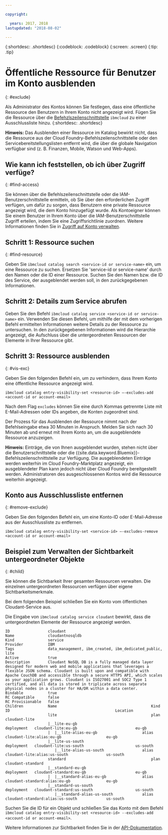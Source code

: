 ```yaml
---

copyright:

  years: 2017, 2018
lastupdated: "2018-08-02"

---
```


{:shortdesc: .shortdesc}
{:codeblock: .codeblock}
{:screen: .screen}
{:tip: .tip}

# Öffentliche Ressource für Benutzer im Konto ausblenden
{: #exclude}

Als Administrator des Kontos können Sie festlegen, dass eine öffentliche Ressource den Benutzern in Ihrem Konto nicht angezeigt wird. Fügen Sie die Ressource über die [Befehzlszeilenschnittstelle](/docs/cli/reference/ibmcloud/bx_cli.html#bluemix_catalog_entry_visibility_set) `ibmcloud` zu einer Ausschlussliste hinzu.
{:shortdesc: .shortdesc}

**Hinweis:** Das Ausblenden einer Ressource im Katalog bewirkt nicht, dass die Ressource aus der Cloud Foundry-Befehlszeilenschnittstelle oder den Servicebereitstellungslisten entfernt wird, die über die globale Navigation verfügbar sind (z. B. Finanzen, Mobile, Watson und Web-Apps).

## Wie kann ich feststellen, ob ich über Zugriff verfüge?
{: #find-access}

Sie können über die Befehlszeilenschnittstelle oder die IAM-Benutzerschnittstelle ermitteln, ob Sie über den erforderlichen Zugriff verfügen, um dafür zu sorgen, dass Benutzern eine private Ressource angezeigt wird, die dem Konto hinzugefügt wurde. Als Kontoeigner können Sie einem Benutzer in Ihrem Konto über die IAM-Benutzerschnittstelle Zugriff erteilen, indem Sie eine Zugriffsrichtlinie zuordnen. Weitere Informationen finden Sie in [Zugriff auf Konto verwalten](access.html).

## Schritt 1: Ressource suchen
{: #find-resource}

Geben Sie `ibmcloud catalog search <service-id or service-name>` ein, um eine Ressource zu suchen. Ersetzen Sie 'service-id or service-name' durch den Namen oder die ID einer Ressource. Suchen Sie den Namen bzw. die ID des Service, der ausgeblendet werden soll, in den zurückgegebenen Informationen.

## Schritt 2: Details zum Service abrufen

Geben Sie den Befehl `ibmcloud catalog service <service-id or service-name>` ein. Verwenden Sie diesen Befehl, um mithilfe der mit dem vorherigen Befehl ermittelten Informationen weitere Details zu der Ressource zu untersuchen. In den zurückgegebenen Informationen wird die Hierarchie angezeigt, die Aufschluss über die untergeordneten Ressourcen der Elemente in Ihrer Ressource gibt.

## Schritt 3: Ressource ausblenden
{: #vis-exc}

Geben Sie den folgenden Befehl ein, um zu verhindern, dass Ihrem Konto eine öffentliche Ressource angezeigt wird.

`ibmcloud catalog entry-visibility-set <resource-id> —-excludes-add <account-id or account-email>`

Nach dem Flag `excludes` können Sie eine durch Kommas getrennte Liste mit E-Mail-Adressen oder IDs angeben, die Konten zugeordnet sind.

Der Prozess für das Ausblenden der Ressource nimmt nach der Befehlseingabe etwa 30 Minuten in Anspruch. Melden Sie sich nach 30 Minuten ab und erneut mit Ihrem Konto an, um die ausgeblendete Ressource anzuzeigen.

**Hinweis:** Einträge, die von Ihnen ausgeblendet wurden, stehen nicht über die Benutzerschnittstelle oder die {{site.data.keyword.Bluemix}}-Befehlszeilenschnittstelle zur Verfügung. Die ausgeblendeten Einträge werden weiterhin im Cloud Foundry-Marktplatz angezeigt, ein ausgeblendeter Plan kann jedoch nicht über Cloud Foundry bereitgestellt werden. Administratoren des ausgeschlossenen Kontos wird die Ressource weiterhin angezeigt.

## Konto aus Ausschlussliste entfernen
{: #remove-exclude}

Geben Sie den folgenden Befehl ein, um eine Konto-ID oder E-Mail-Adresse aus der Ausschlussliste zu entfernen.

`ibmcloud catalog entry-visibility-set <service-id> —-excludes-remove <account-id or account-email>`

## Beispiel zum Verwalten der Sichtbarkeit untergeordneter Objekte
{: #child}

Sie können die Sichtbarkeit Ihrer gesamten Ressourcen verwalten. Die einzelnen untergeordneten Ressourcen verfügen über eigene Sichtbarkeitsmerkmale.

Bei dem folgenden Beispiel schließen Sie ein Konto vom öffentlichen Cloudant-Service aus.

Die Eingabe von `ibmcloud catalog service cloudant` bewirkt, dass die untergeordneten Elemente der Ressource angezeigt werden.

```
ID                 cloudant
Name               cloudantnosqldb
Kind               service
Provider           IBM
Tags               data_management, ibm_created, ibm_dedicated_public, lite
Active             true
Description        Cloudant NoSQL DB is a fully managed data layer designed for modern web and mobile applications that leverages a flexible JSON schema. Cloudant is built upon and compatible with Apache CouchDB and accessible through a secure HTTPS API, which scales as your application grows. Cloudant is ISO27001 and SOC2 Type 1 certified, and all data is stored in triplicate across separate physical nodes in a cluster for HA/DR within a data center.
Bindable           true
RC Compatible      false
RC Provisionable   false
Children           Name                                          Kind         ID                                               Location
                   lite                                          plan         cloudant-lite
                   |__lite-eu-gb                             deployment   cloudant-lite:eu-gb                          eu-gb
                   |  |__lite-alias-eu-gb                    alias        cloudant-lite:alias:eu-gb                    eu-gb
                   |__lite-us-south                          deployment   cloudant-lite:us-south                       us-south
                      |__lite-alias-us-south                 alias        cloudant-lite:alias:us-south                 us-south
                   standard                                      plan         cloudant-standard
                   |__standard-eu-gb                         deployment   cloudant-standard:eu-gb                      eu-gb
                   |  |__standard-alias-eu-gb                alias        cloudant-standard:alias:eu-gb                eu-gb
                   |__standard-us-south                      deployment   cloudant-standard:us-south                   us-south
                      |__standard-alias-us-south             alias        cloudant-standard:alias:us-south             us-south
```

Suchen Sie die ID für ein Objekt und schließen Sie das Konto mit dem Befehl `ibmcloud catalog entry-visibility-set <resource-id> --excludes-add <account-id or account-email>`.

Weitere Informationen zur Sichtbarkeit finden Sie in der [API-Dokumentation](https://console.bluemix.net/apidocs/globalcatalog).
